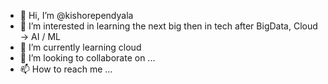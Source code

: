 - 👋 Hi, I’m @kishorependyala
- 👀 I’m interested in learning the next big then in tech after BigData, Cloud -> AI / ML
- 🌱 I’m currently learning cloud
- 💞️ I’m looking to collaborate on ...
- 📫 How to reach me ...


